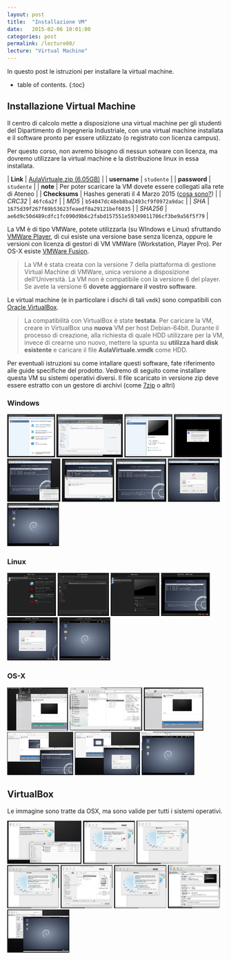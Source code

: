```yaml
---
layout: post
title:  "Installazione VM"
date:   2015-02-06 10:01:00
categories: post
permalink: /lecture00/
lecture: "Virtual Machine"
---
```


In questo post le istruzioni per installare la virtual machine.

* table of contents.
{:toc}

## Installazione Virtual Machine

<style>
.thumbsvm { height: 100px; }
</style>

Il centro di calcolo mette a disposizione una virtual machine per gli studenti del Dipartimento di Ingegneria Industriale, con una virtual machine installata e il software pronto per essere utilizzato (o registrato con licenza campus).

Per questo corso, non avremo bisogno di nessun sotware con licenza, ma dovremo utilizzare la virtual machine e la distribuzione linux in essa installata.

| **Link**         | [AulaVirtuale.zip (6.05GB)][link_zip] |
| **username**     | `studente` |
| **password**     | `studente` |
| **note**         | Per poter scaricare la VM dovete essere collegati alla rete di Ateneo |
| **Checksums**    | Hashes generati il 4 Marzo 2015 ([cosa sono?][digest]) |
| _CRC32_          | `46fc6a2f` |
| _MD5_            | `b54047dc48eb8ba2493cf9f0972a9dac` |
| _SHA_            | `1675d39f267f69b53623feaedf0a29121bef6035` |
| _SHA256_         | `ae6d9c50d489cdfc1fc090d9b6c2fabd157551e59349011706cf3be9a56f5f79` |

La VM è di tipo VMWare, potete utilizzarla (su WIndows e Linux) sfruttando [VMWare Player][vmplay], di cui esiste una versione base senza licenza, oppure le versioni con licenza di gestori di VM VMWare (Workstation, Player Pro). Per OS-X esiste [VMWare Fusion][vmfus].

> La VM è stata creata con la versione 7 della piattaforma di gestione Virtual Machine di VMWare, unica versione a disposizione dell'Università. La VM non è compatibile con la versione 6 del player. Se avete la versione 6 **dovete aggiornare il vostro software**.

Le virtual machine (e in particolare i dischi di tali `vmdk`) sono compatibili con [Oracle VirtualBox][vbox].

> La compatibilità con VirtualBox è state **testata**. Per caricare la VM, creare in VirtualBox una **nuova** VM per host Debian-64bit. Durante il processo di creazione, alla richiesta di quale HDD utilizzare per la VM, invece di crearne uno nuovo, mettere la spunta su **utilizza hard disk esistente** e caricare il file **AulaVirtuale.vmdk** come HDD.

Per eventuali istruzioni su come intallare questi software, fate riferimento alle guide specifiche del prodotto. Vedremo di seguito come installare questa VM su sistemi operativi diversi. Il file scaricato in versione zip deve essere estratto con un gestore di archivi (come [7zip][7zip] o altri)

### Windows

<a href="../assets/img/vm/win/win1.PNG" data-lightbox="windows" data-title="Cliccate su Open a Virtual Machine"><img src="../assets/img/vm/win/win1.PNG" class="thumbsvm"></a>
<a href="../assets/img/vm/win/win2.PNG" data-lightbox="windows" data-title="Andate nella directory dove avete estratto aula virtuale, selezionate il file AulaVirtuale.vmx"><img src="../assets/img/vm/win/win2.PNG" class="thumbsvm"></a>
<a href="../assets/img/vm/win/win3.PNG" data-lightbox="windows" data-title="Cliccate su Play Virtual Machine"><img src="../assets/img/vm/win/win3.PNG" class="thumbsvm"></a>
<a href="../assets/img/vm/win/win4.PNG" data-lightbox="windows" data-title="Al primo avvio vi chiederà dell'origine della VM. Cliccate su I copied it"><img src="../assets/img/vm/win/win4.PNG" class="thumbsvm"></a>
<a href="../assets/img/vm/win/win5.PNG" data-lightbox="windows" data-title="Vi chiederà di installare dei tools aggiuntivi, che sono molto utili"><img src="../assets/img/vm/win/win5.PNG" class="thumbsvm"></a>
<a href="../assets/img/vm/win/win6.PNG" data-lightbox="windows" data-title="L'installazione durerà qualche minuto"><img src="../assets/img/vm/win/win6.PNG" class="thumbsvm"></a>
<a href="../assets/img/vm/win/win7.PNG" data-lightbox="windows" data-title="Aspettate l'avvio della VM"><img src="../assets/img/vm/win/win7.PNG" class="thumbsvm"></a>
<a href="../assets/img/vm/win/win8.PNG" data-lightbox="windows" data-title="La password è studente (uguale allo username)"><img src="../assets/img/vm/win/win8.PNG" class="thumbsvm"></a>
<a href="../assets/img/vm/win/win9.PNG" data-lightbox="windows" data-title="E il gioco è fatto"><img src="../assets/img/vm/win/win9.PNG" class="thumbsvm"></a>

### Linux

<a href="../assets/img/vm/linux/linux1.png" data-lightbox="linux" data-title="Cliccate su Open a Virtual Machine"><img src="../assets/img/vm/linux/linux1.png" class="thumbsvm"></a>
<a href="../assets/img/vm/linux/linux2.png" data-lightbox="linux" data-title="Andate nella directory dove avete estratto aula virtuale, selezionate il file AulaVirtuale.vmx"><img src="../assets/img/vm/linux/linux2.png" class="thumbsvm"></a>
<a href="../assets/img/vm/linux/linux3.png" data-lightbox="linux" data-title="Cliccate su Play Virtual Machine. Al primo avvio vi chiederà dell'origine della VM. Cliccate su I copied it."><img src="../assets/img/vm/linux/linux3.png" class="thumbsvm"></a>
<a href="../assets/img/vm/linux/linux4.png" data-lightbox="linux" data-title="Aspettate l'avvio della virtual machine"><img src="../assets/img/vm/linux/linux4.png" class="thumbsvm"></a>
<a href="../assets/img/vm/linux/linux5.png" data-lightbox="linux" data-title="La password è studente, come l'username"><img src="../assets/img/vm/linux/linux5.png" class="thumbsvm"></a>
<a href="../assets/img/vm/linux/linux6.png" data-lightbox="linux" data-title="E il gioco è fatto!"><img src="../assets/img/vm/linux/linux6.png" class="thumbsvm"></a>

### OS-X

<a href="../assets/img/vm/mac/mac1.png" data-lightbox="mac" data-title="Cliccate su Open a Virtual Machine"><img src="../assets/img/vm/mac/mac1.png" class="thumbsvm"></a>
<a href="../assets/img/vm/mac/mac2.png" data-lightbox="mac" data-title="Andate nella directory dove avete estratto aula virtuale, selezionate il file AulaVirtuale.vmx"><img src="../assets/img/vm/mac/mac2.png" class="thumbsvm"></a>
<a href="../assets/img/vm/mac/mac3.png" data-lightbox="mac" data-title="Cliccate su Play Virtual Machine. Al primo avvio vi chiederà dell'origine della VM. Cliccate su I copied it."><img src="../assets/img/vm/mac/mac3.png" class="thumbsvm"></a>
<a href="../assets/img/vm/mac/mac4.png" data-lightbox="mac" data-title="Aspettate l'avvio della virtual machine"><img src="../assets/img/vm/mac/mac4.png" class="thumbsvm"></a>
<a href="../assets/img/vm/mac/mac5.png" data-lightbox="mac" data-title="La password è studente, come l'username"><img src="../assets/img/vm/mac/mac5.png" class="thumbsvm"></a>
<a href="../assets/img/vm/mac/mac6.png" data-lightbox="mac" data-title="E il gioco è fatto!"><img src="../assets/img/vm/mac/mac6.png" class="thumbsvm"></a>

## VirtualBox

Le immagine sono tratte da OSX, ma sono valide per tutti i sistemi operativi.

<a href="../assets/img/vm/vb/vb1.png" data-lightbox="virtualbox" data-title="Scaricate e estraete la VM. Dovete conoscere con esattezza la posizione del file AulaVirtuale.vmdk"><img src="../assets/img/vm/vb/vb1.png" class="thumbsvm"></a>
<a href="../assets/img/vm/vb/vb2.png" data-lightbox="virtualbox" data-title="Aprite VirtualBox e cliccate su New. Create una nuova virtual machine con le caratteristiche mostrate nelle immagini"><img src="../assets/img/vm/vb/vb2.png" class="thumbsvm"></a>
<a href="../assets/img/vm/vb/vb3.png" data-lightbox="virtualbox" data-title="Impostate la RAM a disposizione della VM (almeno 512MB)"><img src="../assets/img/vm/vb/vb3.png" class="thumbsvm"></a>
<a href="../assets/img/vm/vb/vb4.png" data-lightbox="virtualbox" data-title="Alla richiesta dell'HDD, selezionate 'Use an existing virtual hard drive'"><img src="../assets/img/vm/vb/vb4.png" class="thumbsvm"></a>
<a href="../assets/img/vm/vb/vb5.png" data-lightbox="virtualbox" data-title="Cercate nel vostro file system il file AulaVirtuale.vmdk identificato al passo 1"><img src="../assets/img/vm/vb/vb5.png" class="thumbsvm"></a>
<a href="../assets/img/vm/vb/vb6.png" data-lightbox="virtualbox" data-title="Create la virtual machine"><img src="../assets/img/vm/vb/vb6.png" class="thumbsvm"></a>
<a href="../assets/img/vm/vb/vb7.png" data-lightbox="virtualbox" data-title="La virtual Machine è pronta. Avviamola"><img src="../assets/img/vm/vb/vb7.png" class="thumbsvm"></a>
<a href="../assets/img/vm/vb/vb8.png" data-lightbox="virtualbox" data-title="E il gioco è fatto"><img src="../assets/img/vm/vb/vb8.png" class="thumbsvm"></a>



[vmplay]: http://www.vmware.com/products/player/
[vmfus]: http://www.vmware.com/products/fusion/
[vbox]: https://www.virtualbox.org/
[7zip]: http://www.7-zip.org/
[link_zip]: http://distrib.ing.unitn.it/vm/AulaVirtuale.zip
[digest]: http://en.wikipedia.org/wiki/File_verification